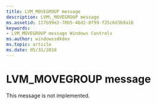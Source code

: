 ```yaml
---
title: LVM_MOVEGROUP message
description: LVM\_MOVEGROUP message
ms.assetid: 117b99e2-70b5-46d2-8f99-f25c6d3b9a18
keywords:
- LVM_MOVEGROUP message Windows Controls
ms.author: windowssdkdev
ms.topic: article
ms.date: 05/31/2018
---
```


# LVM\_MOVEGROUP message

This message is not implemented.

 

 




